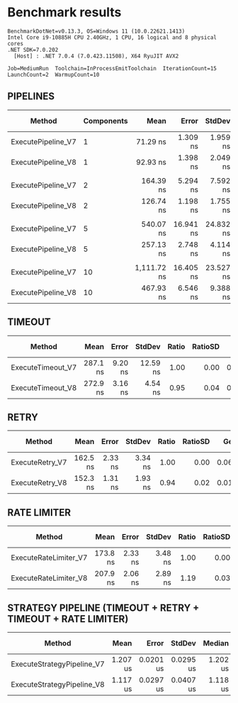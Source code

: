 ﻿# Benchmark results

```text
BenchmarkDotNet=v0.13.3, OS=Windows 11 (10.0.22621.1413)
Intel Core i9-10885H CPU 2.40GHz, 1 CPU, 16 logical and 8 physical cores
.NET SDK=7.0.202
  [Host] : .NET 7.0.4 (7.0.423.11508), X64 RyuJIT AVX2

Job=MediumRun  Toolchain=InProcessEmitToolchain  IterationCount=15
LaunchCount=2  WarmupCount=10
```

## PIPELINES

|             Method | Components |        Mean |     Error |    StdDev | Ratio | RatioSD |   Gen0 | Allocated | Alloc Ratio |
|------------------- |----------- |------------:|----------:|----------:|------:|--------:|-------:|----------:|------------:|
| ExecutePipeline_V7 |          1 |    71.29 ns |  1.309 ns |  1.959 ns |  1.00 |    0.00 | 0.0362 |     304 B |        1.00 |
| ExecutePipeline_V8 |          1 |    92.93 ns |  1.398 ns |  2.049 ns |  1.30 |    0.05 | 0.0181 |     152 B |        0.50 |
|                    |            |             |           |           |       |         |        |           |             |
| ExecutePipeline_V7 |          2 |   164.39 ns |  5.294 ns |  7.592 ns |  1.00 |    0.00 | 0.0658 |     552 B |        1.00 |
| ExecutePipeline_V8 |          2 |   126.74 ns |  1.198 ns |  1.755 ns |  0.77 |    0.04 | 0.0181 |     152 B |        0.28 |
|                    |            |             |           |           |       |         |        |           |             |
| ExecutePipeline_V7 |          5 |   540.07 ns | 16.941 ns | 24.832 ns |  1.00 |    0.00 | 0.1545 |    1296 B |        1.00 |
| ExecutePipeline_V8 |          5 |   257.13 ns |  2.748 ns |  4.114 ns |  0.48 |    0.03 | 0.0181 |     152 B |        0.12 |
|                    |            |             |           |           |       |         |        |           |             |
| ExecutePipeline_V7 |         10 | 1,111.72 ns | 16.405 ns | 23.527 ns |  1.00 |    0.00 | 0.3014 |    2536 B |        1.00 |
| ExecutePipeline_V8 |         10 |   467.93 ns |  6.546 ns |  9.388 ns |  0.42 |    0.01 | 0.0181 |     152 B |        0.06 |

## TIMEOUT

|            Method |     Mean |   Error |   StdDev | Ratio | RatioSD |   Gen0 | Allocated | Alloc Ratio |
|------------------ |---------:|--------:|---------:|------:|--------:|-------:|----------:|------------:|
| ExecuteTimeout_V7 | 287.1 ns | 9.20 ns | 12.59 ns |  1.00 |    0.00 | 0.0868 |     728 B |        1.00 |
| ExecuteTimeout_V8 | 272.9 ns | 3.16 ns |  4.54 ns |  0.95 |    0.04 | 0.0439 |     368 B |        0.51 |

## RETRY

|          Method |     Mean |   Error |  StdDev | Ratio | RatioSD |   Gen0 | Allocated | Alloc Ratio |
|---------------- |---------:|--------:|--------:|------:|--------:|-------:|----------:|------------:|
| ExecuteRetry_V7 | 162.5 ns | 2.33 ns | 3.34 ns |  1.00 |    0.00 | 0.0687 |     576 B |        1.00 |
| ExecuteRetry_V8 | 152.3 ns | 1.31 ns | 1.93 ns |  0.94 |    0.02 | 0.0181 |     152 B |        0.26 |

## RATE LIMITER

|                Method |     Mean |   Error |  StdDev | Ratio | RatioSD |   Gen0 | Allocated | Alloc Ratio |
|---------------------- |---------:|--------:|--------:|------:|--------:|-------:|----------:|------------:|
| ExecuteRateLimiter_V7 | 173.8 ns | 2.33 ns | 3.48 ns |  1.00 |    0.00 | 0.0448 |     376 B |        1.00 |
| ExecuteRateLimiter_V8 | 207.9 ns | 2.06 ns | 2.89 ns |  1.19 |    0.03 | 0.0229 |     192 B |        0.51 |

## STRATEGY PIPELINE (TIMEOUT + RETRY + TIMEOUT + RATE LIMITER)

|                     Method |     Mean |     Error |    StdDev |   Median | Ratio | RatioSD |   Gen0 | Allocated | Alloc Ratio |
|--------------------------- |---------:|----------:|----------:|---------:|------:|--------:|-------:|----------:|------------:|
| ExecuteStrategyPipeline_V7 | 1.207 us | 0.0201 us | 0.0295 us | 1.202 us |  1.00 |    0.00 | 0.2861 |    2400 B |        1.00 |
| ExecuteStrategyPipeline_V8 | 1.117 us | 0.0297 us | 0.0407 us | 1.118 us |  0.93 |    0.05 | 0.0935 |     792 B |        0.33 |